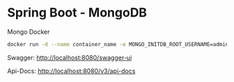 # Spring Boot - MongoDB

Mongo Docker

```bash 
docker run -d --name container_name -e MONGO_INITDB_ROOT_USERNAME=admin -e MONGO_INITDB_ROOT_PASSWORD=password -p 27017:27017 mongo
```

Swagger: <http://localhost:8080/swagger-ui>

Api-Docs: <http://localhost:8080/v3/api-docs>